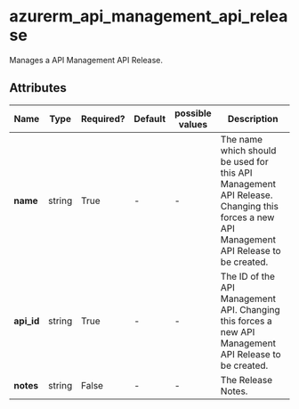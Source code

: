 # azurerm_api_management_api_release

Manages a API Management API Release.

## Attributes

| Name | Type | Required? | Default  | possible values | Description |
| ---- | ---- | --------- | -------- | ----------- | ----------- |
| **name** | string | True | -  |  -  | The name which should be used for this API Management API Release. Changing this forces a new API Management API Release to be created. | 
| **api_id** | string | True | -  |  -  | The ID of the API Management API. Changing this forces a new API Management API Release to be created. | 
| **notes** | string | False | -  |  -  | The Release Notes. | 

